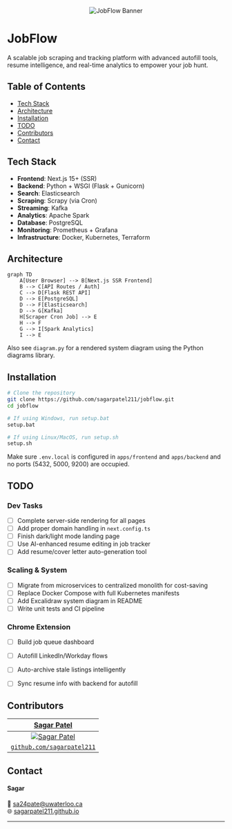 <p align="center">
  <img src="https://readme-typing-svg.herokuapp.com?font=Fira+Code&size=35&duration=3000&pause=1000&center=true&vCenter=true&width=435&lines=🚀+Welcome+to+JobFlow!" alt="JobFlow Banner" />
</p>


# JobFlow  

A scalable job scraping and tracking platform with advanced autofill tools, resume intelligence, and real-time analytics to empower your job hunt.


## Table of Contents

- [Tech Stack](#tech-stack)
- [Architecture](#architecture)
- [Installation](#installation)
- [TODO](#todo)
- [Contributors](#contributors)
- [Contact](#contact)


## Tech Stack

- **Frontend**: Next.js 15+ (SSR)
- **Backend**: Python + WSGI (Flask + Gunicorn)
- **Search**: Elasticsearch
- **Scraping**: Scrapy (via Cron)
- **Streaming**: Kafka
- **Analytics**: Apache Spark
- **Database**: PostgreSQL
- **Monitoring**: Prometheus + Grafana
- **Infrastructure**: Docker, Kubernetes, Terraform


## Architecture

```mermaid
graph TD
    A[User Browser] --> B[Next.js SSR Frontend]
    B --> C[API Routes / Auth]
    C --> D[Flask REST API]
    D --> E[PostgreSQL]
    D --> F[Elasticsearch]
    D --> G[Kafka]
    H[Scraper Cron Job] --> E
    H --> F
    G --> I[Spark Analytics]
    I --> E
```

Also see `diagram.py` for a rendered system diagram using the Python diagrams library.


## Installation

```bash
# Clone the repository
git clone https://github.com/sagarpatel211/jobflow.git
cd jobflow

# If using Windows, run setup.bat
setup.bat

# If using Linux/MacOS, run setup.sh
setup.sh
```

Make sure `.env.local` is configured in `apps/frontend` and `apps/backend` and no ports (5432, 5000, 9200) are occupied.


## TODO

### Dev Tasks
- [ ] Complete server-side rendering for all pages
- [ ] Add proper domain handling in `next.config.ts`
- [ ] Finish dark/light mode landing page
- [ ] Use AI-enhanced resume editing in job tracker
- [ ] Add resume/cover letter auto-generation tool

### Scaling & System
- [ ] Migrate from microservices to centralized monolith for cost-saving
- [ ] Replace Docker Compose with full Kubernetes manifests
- [ ] Add Excalidraw system diagram in README
- [ ] Write unit tests and CI pipeline

### Chrome Extension
- [ ] Build job queue dashboard
- [ ] Autofill LinkedIn/Workday flows
- [ ] Auto-archive stale listings intelligently
- [ ] Sync resume info with backend for autofill


## Contributors

| <a href="https://github.com/sagarpatel211" target="_blank">**Sagar Patel**</a> |
|:---:|
| [![Sagar Patel](https://avatars1.githubusercontent.com/u/34544263?s=200)](https://github.com/sagarpatel211) |
| <a href="https://github.com/sagarpatel211" target="_blank">`github.com/sagarpatel211`</a> |


## Contact

#### Sagar  
📧 [sa24pate@uwaterloo.ca](mailto:sa24pate@uwaterloo.ca)  
🌐 [sagarpatel211.github.io](https://sagarpatel211.github.io/)

---